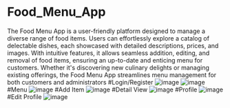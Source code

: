 ﻿# Food_Menu_App
The Food Menu App is a user-friendly platform designed to manage a diverse range of food items. Users can effortlessly explore a catalog of delectable dishes, each showcased with detailed descriptions, prices, and images. With intuitive features, it allows seamless addition, editing, and removal of food items, ensuring an up-to-date and enticing menu for customers. Whether it's discovering new culinary delights or managing existing offerings, the Food Menu App streamlines menu management for both customers and administrators
  #Login/Register
  ![image](https://github.com/Aymuos22/Food_Menu_App/assets/126803243/f0d6f391-5442-48f0-981c-7c08eba6979f)
  ![image](https://github.com/Aymuos22/Food_Menu_App/assets/126803243/d37084fd-0734-444c-b781-f95faf0d920f)
  #Menu
  ![image](https://github.com/Aymuos22/Food_Menu_App/assets/126803243/338820c3-f0f8-49b3-ad3d-16b4b23e657b)
  #Add Item
  ![image](https://github.com/Aymuos22/Food_Menu_App/assets/126803243/8333d3a5-b632-45e2-9305-956f24f65ec0)
  #Detail View
  ![image](https://github.com/Aymuos22/Food_Menu_App/assets/126803243/7fed5a21-cbd2-4b3b-9aa8-85423bf04890)
  #Profile
  ![image](https://github.com/Aymuos22/Food_Menu_App/assets/126803243/40802805-bc6b-45fb-8b0d-1b14d834570c)
  #Edit Profile
  ![image](https://github.com/Aymuos22/Food_Menu_App/assets/126803243/8b775ffa-186d-4d08-87a8-04ac9cd15215)
